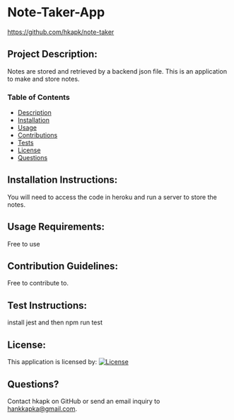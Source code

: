 # Note-Taker-App

https://github.com/hkapk/note-taker

## Project Description:

Notes are stored and retrieved by a backend json file. This is an application to make and store notes.

### Table of Contents

- [Description](#description)
- [Installation](#installation)
- [Usage](#usage)
- [Contributions](#contributions)
- [Tests](#tests)
- [License](#license)
- [Questions](#questions)

## Installation Instructions:

You will need to access the code in heroku and run a server to store the notes.

## Usage Requirements:

Free to use

## Contribution Guidelines:

Free to contribute to.

## Test Instructions:

install jest and then npm run test

## License:

This application is licensed by:
[![License](https://img.shields.io/badge/License--blue.svg)](https://opensource.org/licenses/MIT)

## Questions?

Contact hkapk on GitHub or send an email inquiry to hankkapka@gmail.com.
